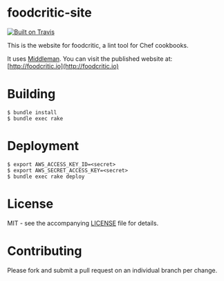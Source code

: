 # foodcritic-site
[![Built on Travis](https://travis-ci.org/acrmp/foodcritic-site.svg?branch=master)](https://travis-ci.org/acrmp/foodcritic-site)

This is the website for foodcritic, a lint tool for Chef cookbooks.

It uses [Middleman](https://middlemanapp.com/). You can visit the published website at: [http://foodcritic.io](http://foodcritic.io)

# Building

    $ bundle install
    $ bundle exec rake

# Deployment

    $ export AWS_ACCESS_KEY_ID=<secret>
    $ export AWS_SECRET_ACCESS_KEY=<secret>
    $ bundle exec rake deploy

# License
MIT - see the accompanying [LICENSE](https://github.com/acrmp/foodcritic-site/blob/master/LICENSE) file for details.

# Contributing
Please fork and submit a pull request on an individual branch per change.
